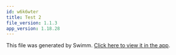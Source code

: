 ```yaml
---
id: w6k6wter
title: Test 2
file_version: 1.1.3
app_version: 1.18.28
---
```


This file was generated by Swimm. [Click here to view it in the app](http://localhost:5000/repos/Z2l0aHViJTNBJTNBc3ItZXh0ZW5zaW9uJTNBJTNBZG91ZWs=/playlists/w6k6wter).
